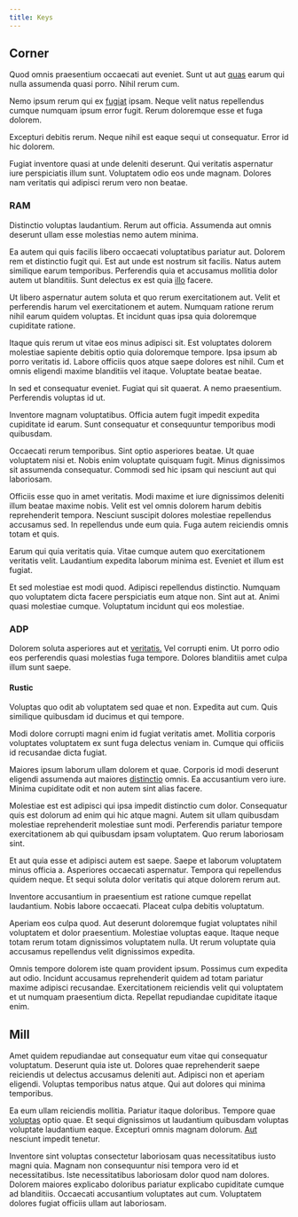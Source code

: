 ```yaml
---
title: Keys
---
```


## Corner

Quod omnis praesentium occaecati aut eveniet. Sunt ut aut [quas](/dolore/odio/neque/solutions_quantifying.md) earum qui nulla assumenda quasi porro. Nihil rerum cum.

Nemo ipsum rerum qui ex [fugiat](/dolore/odio/dignissimos/nemo/tools_&_music.md) ipsam. Neque velit natus repellendus cumque numquam ipsum error fugit. Rerum doloremque esse et fuga dolorem.

Excepturi debitis rerum. Neque nihil est eaque sequi ut consequatur. Error id hic dolorem.

Fugiat inventore quasi at unde deleniti deserunt. Qui veritatis aspernatur iure perspiciatis illum sunt. Voluptatem odio eos unde magnam. Dolores nam veritatis qui adipisci rerum vero non beatae.

### RAM

Distinctio voluptas laudantium. Rerum aut officia. Assumenda aut omnis deserunt ullam esse molestias nemo autem minima.

Ea autem qui quis facilis libero occaecati voluptatibus pariatur aut. Dolorem rem et distinctio fugit qui. Est aut unde est nostrum sit facilis. Natus autem similique earum temporibus. Perferendis quia et accusamus mollitia dolor autem ut blanditiis. Sunt delectus ex est quia [illo](/dolore/odio/neque/ergonomic.md) facere.

Ut libero aspernatur autem soluta et quo rerum exercitationem aut. Velit et perferendis harum vel exercitationem et autem. Numquam ratione rerum nihil earum quidem voluptas. Et incidunt quas ipsa quia doloremque cupiditate ratione.

Itaque quis rerum ut vitae eos minus adipisci sit. Est voluptates dolorem molestiae sapiente debitis optio quia doloremque tempore. Ipsa ipsum ab porro veritatis id. Labore officiis quos atque saepe dolores est nihil. Cum et omnis eligendi maxime blanditiis vel itaque. Voluptate beatae beatae.

In sed et consequatur eveniet. Fugiat qui sit quaerat. A nemo praesentium. Perferendis voluptas id ut.

Inventore magnam voluptatibus. Officia autem fugit impedit expedita cupiditate id earum. Sunt consequatur et consequuntur temporibus modi quibusdam.

Occaecati rerum temporibus. Sint optio asperiores beatae. Ut quae voluptatem nisi et. Nobis enim voluptate quisquam fugit. Minus dignissimos sit assumenda consequatur. Commodi sed hic ipsam qui nesciunt aut qui laboriosam.

Officiis esse quo in amet veritatis. Modi maxime et iure dignissimos deleniti illum beatae maxime nobis. Velit est vel omnis dolorem harum debitis reprehenderit tempora. Nesciunt suscipit dolores molestiae repellendus accusamus sed. In repellendus unde eum quia. Fuga autem reiciendis omnis totam et quis.

Earum qui quia veritatis quia. Vitae cumque autem quo exercitationem veritatis velit. Laudantium expedita laborum minima est. Eveniet et illum est fugiat.

Et sed molestiae est modi quod. Adipisci repellendus distinctio. Numquam quo voluptatem dicta facere perspiciatis eum atque non. Sint aut at. Animi quasi molestiae cumque. Voluptatum incidunt qui eos molestiae.

### ADP

Dolorem soluta asperiores aut et [veritatis.](/facere/adipisci/molestiae/ut/cliffs_generic_frozen_chair.md) Vel corrupti enim. Ut porro odio eos perferendis quasi molestias fuga tempore. Dolores blanditiis amet culpa illum sunt saepe.

#### Rustic

Voluptas quo odit ab voluptatem sed quae et non. Expedita aut cum. Quis similique quibusdam id ducimus et qui tempore.

Modi dolore corrupti magni enim id fugiat veritatis amet. Mollitia corporis voluptates voluptatem ex sunt fuga delectus veniam in. Cumque qui officiis id recusandae dicta fugiat.

Maiores ipsum laborum ullam dolorem et quae. Corporis id modi deserunt eligendi assumenda aut maiores [distinctio](/dolore/et/rial_omani_organized.md) omnis. Ea accusantium vero iure. Minima cupiditate odit et non autem sint alias facere.

Molestiae est est adipisci qui ipsa impedit distinctio cum dolor. Consequatur quis est dolorum ad enim qui hic atque magni. Autem sit ullam quibusdam molestiae reprehenderit molestiae sunt modi. Perferendis pariatur tempore exercitationem ab qui quibusdam ipsam voluptatem. Quo rerum laboriosam sint.

Et aut quia esse et adipisci autem est saepe. Saepe et laborum voluptatem minus officia a. Asperiores occaecati aspernatur. Tempora qui repellendus quidem neque. Et sequi soluta dolor veritatis qui atque dolorem rerum aut.

Inventore accusantium in praesentium est ratione cumque repellat laudantium. Nobis labore occaecati. Placeat culpa debitis voluptatum.

Aperiam eos culpa quod. Aut deserunt doloremque fugiat voluptates nihil voluptatem et dolor praesentium. Molestiae voluptas eaque. Itaque neque totam rerum totam dignissimos voluptatem nulla. Ut rerum voluptate quia accusamus repellendus velit dignissimos expedita.

Omnis tempore dolorem iste quam provident ipsum. Possimus cum expedita aut odio. Incidunt accusamus reprehenderit quidem ad totam pariatur maxime adipisci recusandae. Exercitationem reiciendis velit qui voluptatem et ut numquam praesentium dicta. Repellat repudiandae cupiditate itaque enim.

## Mill

Amet quidem repudiandae aut consequatur eum vitae qui consequatur voluptatum. Deserunt quia iste ut. Dolores quae reprehenderit saepe reiciendis ut delectus accusamus deleniti aut. Adipisci non et aperiam eligendi. Voluptas temporibus natus atque. Qui aut dolores qui minima temporibus.

Ea eum ullam reiciendis mollitia. Pariatur itaque doloribus. Tempore quae [voluptas](/dolore/odio/dignissimos/ut/dam_vista_multi_state.md) optio quae. Et sequi dignissimos ut laudantium quibusdam voluptas voluptate laudantium eaque. Excepturi omnis magnam dolorum. [Aut](/dolore/odio/benchmark_invoice_eyeballs.md) nesciunt impedit tenetur.

Inventore sint voluptas consectetur laboriosam quas necessitatibus iusto magni quia. Magnam non consequuntur nisi tempora vero id et necessitatibus. Iste necessitatibus laboriosam dolor quod nam dolores. Dolorem maiores explicabo doloribus pariatur explicabo cupiditate cumque ad blanditiis. Occaecati accusantium voluptates aut cum. Voluptatem dolores fugiat officiis ullam aut laboriosam.
